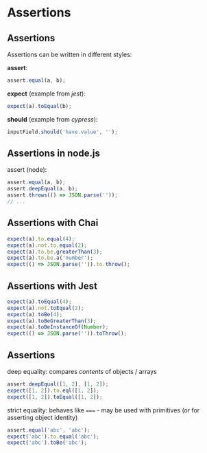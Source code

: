 # Assertions

## Assertions

Assertions can be written in different styles:

**assert**:

```js
assert.equal(a, b);
```

**expect** (example from _jest_):

```js
expect(a).toEqual(b);
```

**should** (example from _cypress_):

```js
inputField.should('have.value', '');
```

## Assertions in node.js

assert (node):

```js
assert.equal(a, b);
assert.deepEqual(a, b);
assert.throws(() => JSON.parse(''));
// ...
```

## Assertions with Chai

```js
expect(a).to.equal(4);
expect(a).not.to.equal(2);
expect(a).to.be.greaterThan(3);
expect(a).to.be.a('number');
expect(() => JSON.parse('')).to.throw();
```

## Assertions with Jest

```js
expect(a).toEqual(4);
expect(a).not.toEqual(2);
expect(a).toBe(4);
expect(a).toBeGreaterThan(3);
expect(a).toBeInstanceOf(Number);
expect(() => JSON.parse('')).toThrow();
```

## Assertions

deep equality: compares _contents_ of objects / arrays

```js
assert.deepEqual([1, 2], [1, 2]);
expect([1, 2]).to.eql([1, 2]);
expect([1, 2]).toEqual([1, 2]);
```

strict equality: behaves like `===` - may be used with primitives (or for asserting object identity)

```js
assert.equal('abc', 'abc');
expect('abc').to.equal('abc');
expect('abc').toBe('abc');
```
